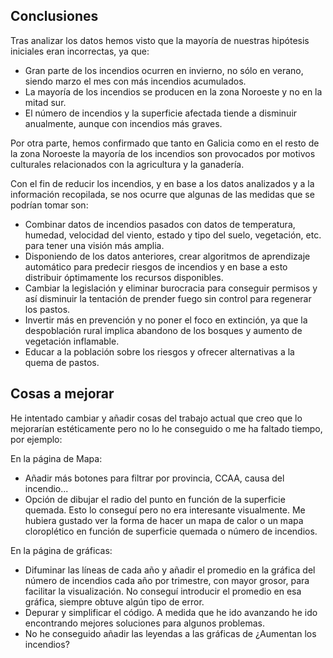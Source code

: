 ## Conclusiones

Tras analizar los datos hemos visto que la mayoría de nuestras hipótesis iniciales eran incorrectas, ya que:

* Gran parte de los incendios ocurren en invierno, no sólo en verano, siendo marzo el mes con más incendios
acumulados.
* La mayoría de los incendios se producen en la zona Noroeste y no en la mitad sur.
* El número de incendios y la superficie afectada tiende a disminuir anualmente, aunque con incendios más
graves.

Por otra parte, hemos confirmado que tanto en Galicia como en el resto de la zona Noroeste la mayoría de los
incendios son provocados por motivos culturales relacionados con la agricultura y la ganadería.

Con el fin de reducir los incendios, y en base a los datos analizados y a la información recopilada, se nos ocurre
que algunas de las medidas que se podrían tomar son:

* Combinar datos de incendios pasados con datos de temperatura, humedad, velocidad del viento, estado y tipo
del suelo, vegetación, etc. para tener una visión más amplia.
* Disponiendo de los datos anteriores, crear algoritmos de aprendizaje automático para predecir riesgos de
incendios y en base a esto distribuir óptimamente los recursos disponibles.
* Cambiar la legislación y eliminar burocracia para conseguir permisos y así disminuir la tentación de prender
fuego sin control para regenerar los pastos.
* Invertir más en prevención y no poner el foco en extinción, ya que la despoblación rural implica abandono de
los bosques y aumento de vegetación inflamable.
* Educar a la población sobre los riesgos y ofrecer alternativas a la quema de pastos.


## Cosas a mejorar

He intentado cambiar y añadir cosas del trabajo actual que creo que lo mejorarían estéticamente pero no lo he conseguido o me ha faltado tiempo, por ejemplo:

En la página de Mapa:

* Añadir más botones para filtrar por provincia, CCAA, causa del incendio...
* Opción de dibujar el radio del punto en función de la superficie quemada. Esto lo conseguí pero no era interesante visualmente. Me hubiera gustado ver la forma de hacer un mapa de calor o un mapa cloroplético en función de superficie quemada o número de incendios.

En la página de gráficas:

* Difuminar las líneas de cada año y añadir el promedio en la gráfica del número de incendios cada año por trimestre, con mayor grosor, para facilitar la visualización. No conseguí introducir el promedio en esa gráfica, siempre obtuve algún tipo de error.
* Depurar y simplificar el código. A medida que he ido avanzando he ido encontrando mejores soluciones para algunos problemas.
* No he conseguido añadir las leyendas a las gráficas de ¿Aumentan los incendios?
